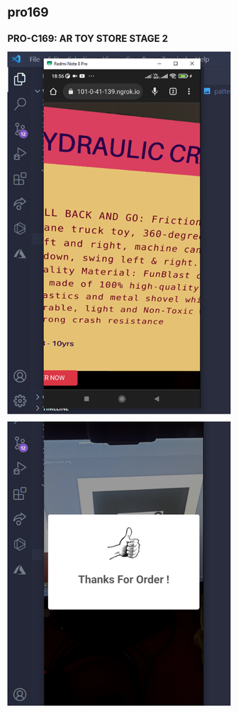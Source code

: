 # pro169


 ## PRO-C169: AR TOY STORE STAGE 2



![alt text](https://raw.githubusercontent.com/Gyaanendra/pro169/main/Screenshot_7.png) 

![alt text](https://raw.githubusercontent.com/Gyaanendra/pro169/main/Screenshot_1.png)
